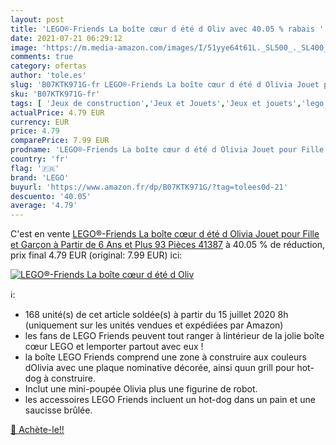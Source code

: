 ```yaml
---
layout: post
title: 'LEGO®-Friends La boîte cœur d été d Oliv avec 40.05 % rabais '
date: 2021-07-21 06:29:12
image: 'https://m.media-amazon.com/images/I/51yye64t61L._SL500_._SL400_.jpg'
comments: true
category: ofertas
author: 'tole.es'
slug: 'B07KTK971G-fr LEGO®-Friends La boîte cœur d été d Olivia Jouet pour...'
sku: 'B07KTK971G-fr'
tags: [ 'Jeux de construction','Jeux et Jouets','Jeux et jouets','lego', ]
actualPrice: 4.79 EUR
currency: EUR
price: 4.79
comparePrice: 7.99 EUR
prodname: 'LEGO®-Friends La boîte cœur d été d Olivia Jouet pour Fille et Garçon à Partir de 6 Ans et Plus  93 Pièces 41387'
country: 'fr'
flag: '🇫🇷'
brand: 'LEGO'
buyurl: 'https://www.amazon.fr/dp/B07KTK971G/?tag=tolees0d-21'
descuento: '40.05'
average: '4.79'
---
```


C'est en vente [LEGO®-Friends La boîte cœur d été d Olivia Jouet pour Fille et Garçon à Partir de 6 Ans et Plus  93 Pièces 41387](https://www.amazon.fr/dp/B07KTK971G/?tag=tolees0d-21)  à  40.05 % de réduction, prix final  4.79 EUR (original: 7.99 EUR) ici:

[![LEGO®-Friends La boîte cœur d été d Oliv](https://m.media-amazon.com/images/I/51yye64t61L._SL500_._SL400_.jpg)](https://www.amazon.fr/dp/B07KTK971G/?tag=tolees0d-21)

ℹ️:

- 168 unité(s) de cet article soldée(s) à partir du 15 juillet 2020 8h (uniquement sur les unités vendues et expédiées par Amazon)
- les fans de LEGO Friends peuvent tout ranger à lintérieur de la jolie boîte cœur LEGO et lemporter partout avec eux !
- la boîte LEGO Friends comprend une zone à construire aux couleurs dOlivia avec une plaque nominative décorée, ainsi quun grill pour hot-dog à construire.
- Inclut une mini-poupée Olivia plus une figurine de robot.
- les accessoires LEGO Friends incluent un hot-dog dans un pain et une saucisse brûlée.

[🛒 Achète-le!!](https://www.amazon.fr/dp/B07KTK971G/?tag=tolees0d-21)
